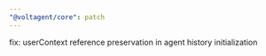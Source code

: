 ```yaml
---
"@voltagent/core": patch
---
```


fix: userContext reference preservation in agent history initialization
